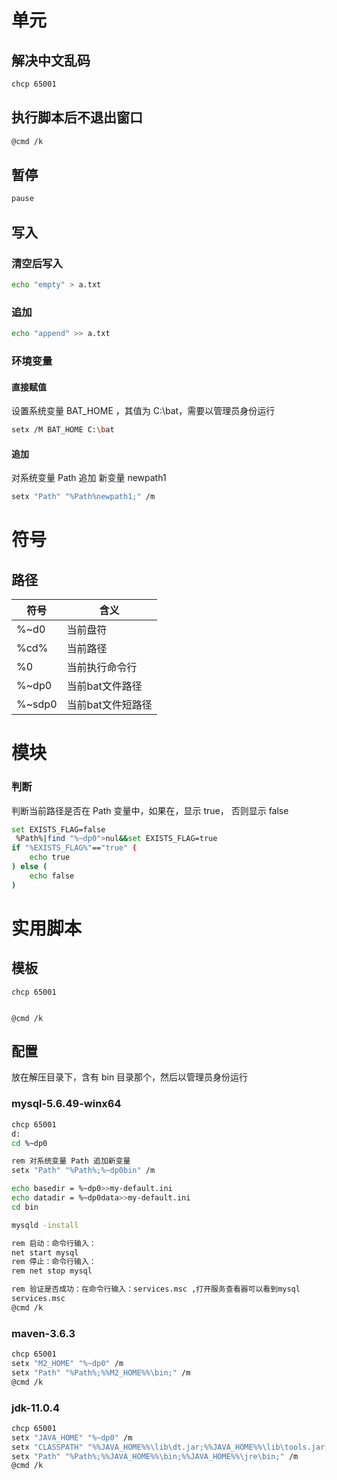 # 单元

## 解决中文乱码

```bash
chcp 65001
```

## 执行脚本后不退出窗口

```bash
@cmd /k
```

## 暂停

```bash
pause
```

## 写入

### 清空后写入

```bash
echo "empty" > a.txt
```

### 追加

```bash
echo "append" >> a.txt
```

### 环境变量

#### 直接赋值

设置系统变量 BAT_HOME ，其值为 C:\bat，需要以管理员身份运行

```bash
setx /M BAT_HOME C:\bat
```

#### 追加

对系统变量 Path 追加 新变量 newpath1

```bash
setx "Path" "%Path%newpath1;" /m
```

# 符号

## 路径

| 符号   | 含义              |
| ------ | ----------------- |
| %~d0   | 当前盘符          |
| %cd%   | 当前路径          |
| %0     | 当前执行命令行    |
| %~dp0  | 当前bat文件路径   |
| %~sdp0 | 当前bat文件短路径 |

# 模块

### 判断

判断当前路径是否在 Path 变量中，如果在，显示 true， 否则显示 false


```bash
set EXISTS_FLAG=false
 %Path%|find "%~dp0">nul&&set EXISTS_FLAG=true
if "%EXISTS_FLAG%"=="true" (
	echo true
) else (
	echo false
)
```

# 实用脚本

## 模板

```
chcp 65001


@cmd /k
```

## 配置

放在解压目录下，含有 bin 目录那个，然后以管理员身份运行

### mysql-5.6.49-winx64

```bash
chcp 65001
d:
cd %~dp0

rem 对系统变量 Path 追加新变量
setx "Path" "%Path%;%~dp0bin" /m

echo basedir = %~dp0>>my-default.ini
echo datadir = %~dp0data>>my-default.ini
cd bin

mysqld -install

rem 启动：命令行输入：
net start mysql
rem 停止：命令行输入：
rem net stop mysql

rem 验证是否成功：在命令行输入：services.msc ,打开服务查看器可以看到mysql
services.msc
@cmd /k
```

### maven-3.6.3

```bash
chcp 65001
setx "M2_HOME" "%~dp0" /m
setx "Path" "%Path%;%%M2_HOME%%\bin;" /m
@cmd /k
```

### jdk-11.0.4

```bash
chcp 65001
setx "JAVA_HOME" "%~dp0" /m
setx "CLASSPATH" "%%JAVA_HOME%%\lib\dt.jar;%%JAVA_HOME%%\lib\tools.jar;" /m
setx "Path" "%Path%;%%JAVA_HOME%%\bin;%%JAVA_HOME%%\jre\bin;" /m
@cmd /k
```



































































































































